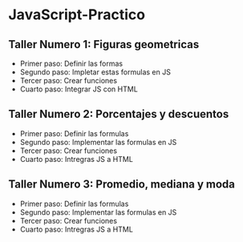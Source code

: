 # JavaScript-Practico

## Taller Numero 1: Figuras geometricas

- Primer paso: Definir las formas
- Segundo paso: Impletar estas formulas en JS
- Tercer paso: Crear funciones 
- Cuarto paso: Integrar JS con HTML


## Taller Numero 2: Porcentajes y descuentos
- Primer paso: Definir las formulas
- Segundo paso: Implementar las formulas en JS
- Tercer paso: Crear funciones 
- Cuarto paso: Intregras JS a HTML 

## Taller Numero 3: Promedio, mediana y moda
- Primer paso: Definir las formulas
- Segundo paso: Implementar las formulas en JS
- Tercer paso: Crear funciones 
- Cuarto paso: Intregras JS a HTML 
